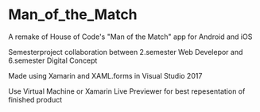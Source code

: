 # Man_of_the_Match

A remake of House of Code's "Man of the Match" app for Android and iOS

Semesterproject collaboration between 2.semester Web Develepor and 6.semester Digital Concept

Made using Xamarin and XAML.forms in Visual Studio 2017

Use Virtual Machine or Xamarin Live Previewer for best repesentation of finished product

